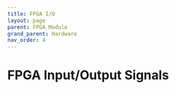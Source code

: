 ```yaml
---
title: FPGA I/O
layout: page
parent: FPGA Module
grand_parent: Hardware
nav_order: 4
---
```

# FPGA Input/Output Signals
